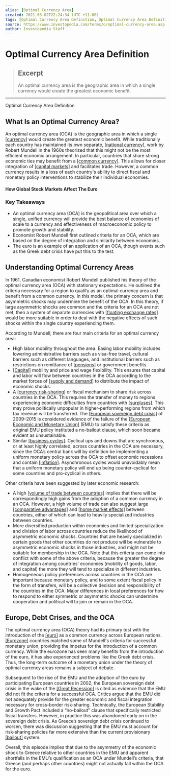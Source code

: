 ```yaml
---
alias: [Optimal Currency Area]
created: 2021-03-02T22:24:34 (UTC +11:00)
tags: [Optimal Currency Area Definition, Optimal Currency Area Definition]
source: https://www.investopedia.com/terms/o/optimal-currency-area.asp
author: Investopedia Staff
---
```


# Optimal Currency Area Definition

> ## Excerpt
> An optimal currency area is the geographic area in which a single currency would create the greatest economic benefit.

---

Optimal Currency Area Definition
## What Is an Optimal Currency Area?

An optimal currency area (OCA) is the geographic area in which a single [[currency]](https://www.investopedia.com/terms/c/currency.asp) would create the greatest economic benefit. While traditionally each country has maintained its own separate, [[national currency]](https://www.investopedia.com/terms/n/national-currency.asp), work by Robert Mundell in the 1960s theorized that this might not be the most efficient economic arrangement. In particular, countries that share strong economic ties may benefit from a [[common currency]](https://www.investopedia.com/terms/c/currency-union.asp). This allows for closer integration of [[capital markets]](https://www.investopedia.com/terms/c/capitalmarkets.asp) and facilitates trade. However, a common currency results in a loss of each country's ability to direct fiscal and monetary policy interventions to stabilize their individual economies.

#### How Global Stock Markets Affect The Euro

### Key Takeaways

-   An optimal currency area (OCA) is the geopolitical area over which a single, unified currency will provide the best balance of economies of scale to a currency and effectiveness of macroeconomic policy to promote growth and stability.
-   Economist Robert Mundell first outlined criteria for an OCA, which are based on the degree of integration and similarity between economies. 
-   The euro is an example of an application of an OCA, though events such as the Greek debt crisis have put this to the test.

## Understanding Optimal Currency Areas

In 1961, Canadian economist Robert Mundell published his theory of the optimal currency area (OCA) with stationary expectations. He outlined the criteria necessary for a region to qualify as an optimal currency area and benefit from a common currency. In this model, the primary concern is that asymmetric shocks may undermine the benefit of the OCA. In this theory, if large asymmetric shocks are common and the criteria for an OCA are not met, then a system of separate currencies with [[floating exchange rates]](https://www.investopedia.com/terms/f/floatingexchangerate.asp) would be more suitable in order to deal with the negative effects of such shocks within the single country experiencing them.

According to Mundell, there are four main criteria for an optimal currency area:

-   High labor mobility throughout the area. Easing labor mobility includes lowering administrative barriers such as visa-free travel, cultural barriers such as different languages, and institutional barriers such as restrictions on remittance of [[pensions]](https://www.investopedia.com/terms/p/pensionplan.asp) or government benefits.
-   [[Capital]](https://www.investopedia.com/terms/c/capital.asp) mobility and price and wage flexibility. This ensures that capital and labor will flow between countries in the OCA according to the market forces of [[supply and demand]](https://www.investopedia.com/terms/l/law-of-supply-demand.asp) to distribute the impact of economic shocks.
-   A [[currency risk-sharing]](https://www.investopedia.com/terms/c/currency-risk-sharing.asp) or fiscal mechanism to share risk across countries in the OCA. This requires the transfer of money to regions experiencing economic difficulties from countries with [[surpluses]](https://www.investopedia.com/terms/s/surplus.asp). This may prove politically unpopular in higher-performing regions from which tax revenue will be transferred. The [[European sovereign debt crisis]](https://www.investopedia.com/terms/e/european-sovereign-debt-crisis.asp) of 2009–2015 is considered evidence of the failure of the [[European Economic and Monetary Union]](https://www.investopedia.com/terms/e/emu.asp) (EMU) to satisfy these criteria as original EMU policy instituted a no-bailout clause, which soon became evident as unsustainable.
-   Similar [[business cycles]](https://www.investopedia.com/terms/b/businesscycle.asp). Cyclical ups and downs that are synchronous, or at least highly correlated, across countries in the OCA are necessary, since the OCA’s central bank will by definition be implementing a uniform monetary policy across the OCA to offset economic recessions and contain [[inflation]](https://www.investopedia.com/terms/i/inflation.asp). Asynchronous cycles would unavoidably mean that a uniform monetary policy will end up being counter-cyclical for some countries and pro-cyclical in others.

Other criteria have been suggested by later economic research:

-   A high [[volume of trade between countries]](https://www.investopedia.com/insights/what-is-international-trade/) implies that there will be correspondingly high gains from the adoption of a common currency in an OCA. However, a high volume of trade can also suggest large [[comparative advantages]](https://www.investopedia.com/terms/c/comparativeadvantage.asp) and [[home market effects]](https://www.investopedia.com/terms/h/home-market-effect.asp) between countries, either of which can lead to heavily specialized industries between countries. 
-   More diversified production within economies and limited specialization and division of labor across countries reduce the likelihood of asymmetric economic shocks. Countries that are heavily specialized in certain goods that other countries do not produce will be vulnerable to asymmetric economic shocks in those industries, and might not be suitable for membership in the OCA. Note that this criteria can come into conflict with some of the above criteria, because the greater the degree of integration among countries' economies (mobility of goods, labor, and capital) the more they will tend to specialize in different industries.
-   Homogeneous policy preferences across countries in the OCA are important because monetary policy, and to some extent fiscal policy in the form of transfers, will be a collective decision and responsibility of the countries in the OCA. Major differences in local preferences for how to respond to either symmetric or asymmetric shocks can undermine cooperation and political will to join or remain in the OCA. 

## Europe, Debt Crises, and the OCA

The optimal currency area (OCA) theory had its primary test with the introduction of the [[euro]](https://www.investopedia.com/terms/e/euro.asp) as a common currency across European nations. [[Eurozone]](https://www.investopedia.com/terms/e/eurozone.asp) countries matched some of Mundell's criteria for successful monetary union, providing the impetus for the introduction of a common currency. While the eurozone has seen many benefits from the introduction of the euro, it has also experienced problems like the Greek debt crisis. Thus, the long-term outcome of a monetary union under the theory of optimal currency areas remains a subject of debate.

Subsequent to the rise of the EMU and the adoption of the euro by participating European countries in 2002, the European sovereign debt crisis in the wake of the [[Great Recession]](https://www.investopedia.com/terms/g/great-recession.asp) is cited as evidence that the EMU did not fit the criteria for a successful OCA. Critics argue that the EMU did not adequately provide for the greater economic and fiscal integration necessary for cross-border risk-sharing. Technically, the European Stability and Growth Pact included a “no-bailout” clause that specifically restricted fiscal transfers. However, in practice this was abandoned early on in the sovereign debt crisis. As Greece’s sovereign debt crisis continued to worsen, there was discussion suggesting that the EMU must account for risk-sharing policies far more extensive than the current provisionary [[bailout]](https://www.investopedia.com/terms/b/bailout.asp) system. 

Overall, this episode implies that due to the asymmetry of the economic shock to Greece relative to other countries in the EMU and apparent shortfalls in the EMU’s qualification as an OCA under Mundell’s criteria, that Greece (and perhaps other countries) might not actually fall within the OCA for the euro.
